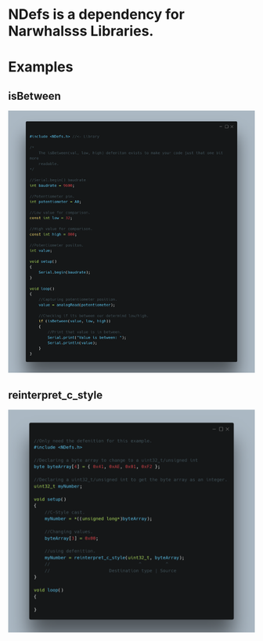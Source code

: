 # NDefs is a dependency for Narwhalsss Libraries.
# Examples
## isBetween
![alt text](https://github.com/Narwhalsss360/NALibs/blob/main/Example%20Carbons/NDefs/isBetween.png)
## reinterpret_c_style
![alt text](https://github.com/Narwhalsss360/NALibs/blob/main/Example%20Carbons/NDefs/reinterpret_c_style.png)